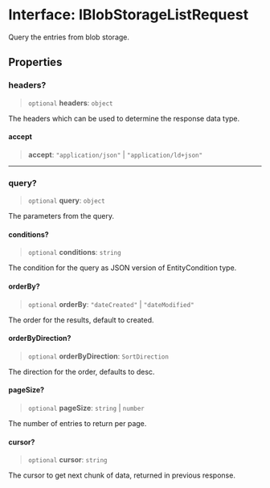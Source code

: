 # Interface: IBlobStorageListRequest

Query the entries from blob storage.

## Properties

### headers?

> `optional` **headers**: `object`

The headers which can be used to determine the response data type.

#### accept

> **accept**: `"application/json"` \| `"application/ld+json"`

***

### query?

> `optional` **query**: `object`

The parameters from the query.

#### conditions?

> `optional` **conditions**: `string`

The condition for the query as JSON version of EntityCondition type.

#### orderBy?

> `optional` **orderBy**: `"dateCreated"` \| `"dateModified"`

The order for the results, default to created.

#### orderByDirection?

> `optional` **orderByDirection**: `SortDirection`

The direction for the order, defaults to desc.

#### pageSize?

> `optional` **pageSize**: `string` \| `number`

The number of entries to return per page.

#### cursor?

> `optional` **cursor**: `string`

The cursor to get next chunk of data, returned in previous response.
